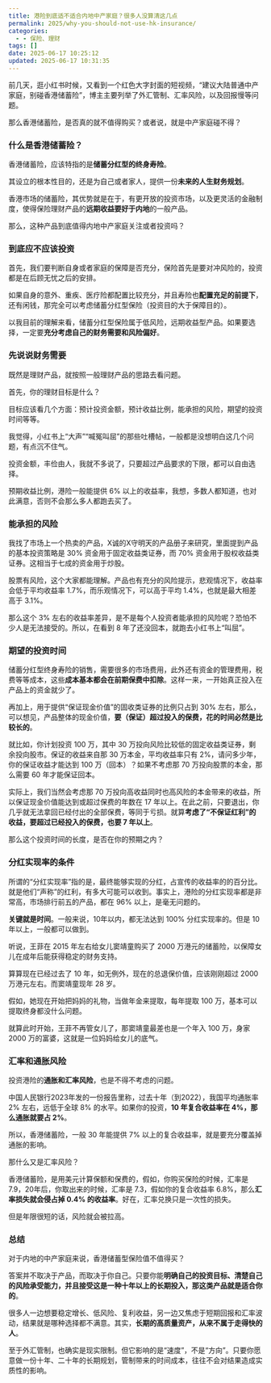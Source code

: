```yaml
---
title: 港险到底适不适合内地中产家庭？很多人没算清这几点
permalink: 2025/why-you-should-not-use-hk-insurance/
categories:
  - - 保险、理财
tags: []
date: 2025-06-17 10:25:12
updated: 2025-06-17 10:31:35
---
```

前几天，逛小红书时候，又看到一个红色大字封面的短视频，“建议大陆普通中产家庭，别碰香港储蓄险”，博主主要列举了外汇管制、汇率风险，以及回报慢等问题。

那么香港储蓄险，是否真的就不值得购买？或者说，就是中产家庭碰不得？

<!--more-->

### 什么是香港储蓄险？

香港储蓄险，应该特指的是**储蓄分红型的终身寿险**。

其设立的根本性目的，还是为自己或者家人，提供一份**未来的人生财务规划**。

香港市场的储蓄险，其优势就是在于，有更开放的投资市场，以及更灵活的金融制度，使得保险理财产品的**远期收益要好于内地**的一般产品。

那么，这种产品到底值得内地中产家庭关注或者投资吗？

### 到底应不应该投资

首先，我们要判断自身或者家庭的保障是否充分，保险首先是要对冲风险的，投资都是在后顾无忧之后的安排。

如果自身的意外、重疾、医疗险都配置比较充分，并且寿险也**配置充足的前提下**，还有闲钱，那完全可以考虑储蓄分红型保险（投资目的大于保障目的）。

以我目前的理解来看，储蓄分红型保险属于低风险，远期收益型产品。如果要选择，一定要**充分考虑自己的财务需要和风险偏好**。

### 先说说财务需要

既然是理财产品，就按照一般理财产品的思路去看问题。

首先，你的理财目标是什么？

目标应该看几个方面：预计投资金额，预计收益比例，能承担的风险，期望的投资时间等等。

我觉得，小红书上“大声”“喊冤叫屈”的那些吐槽帖，一般都是没想明白这几个问题，有点沉不住气。

投资金额，丰俭由人，我就不多说了，只要超过产品要求的下限，都可以自由选择。

预期收益比例，港险一般能提供 6% 以上的收益率，我想，多数人都知道，也对此满意，否则不会那么多人都跑去买了。

### 能承担的风险

我找了市场上一个热卖的产品，X诚的X守明天的产品册子来研究，里面提到产品的基本投资策略是 30% 资金用于固定收益类证券，而 70% 资金用于股权收益类证券。这相当于七成的资金用于炒股。

股票有风险，这个大家都能理解。产品也有充分的风险提示，悲观情况下，收益率会低于平均收益率 1.7%，而乐观情况下，可以高于平均 1.4%，也就是最大相差高于 3.1%。

那么这个 3% 左右的收益率差异，是不是每个人投资者能承担的风险呢？恐怕不少人是无法接受的。所以，在看到 8 年了还没回本，就跑去小红书上“叫屈”。

### 期望的投资时间

储蓄分红型终身寿险的销售，需要很多的市场费用，此外还有资金的管理费用，税费等等成本，这些**成本基本都会在前期保费中扣除**。这样一来，一开始真正投入在产品上的资金就少了。

再加上，用于提供“保证现金价值”的固收类证券的比例只占到 30% 左右，那么，可以想见，产品整体的现金价值，**要（保证）超过投入的保费，花的时间必然是比较长的**。

就比如，你计划投资 100 万，其中 30 万投向风险比较低的固定收益类证券，剩余投向股市。保证的收益来自那 30 万本金，平均收益率只有 2%，请问多少年，你的保证收益才能达到 100 万（回本）？如果不考虑那 70 万投向股票的本金，那么需要 60 年才能保证回本。

实际上，我们当然会考虑那 70 万投向高收益同时也高风险的本金带来的收益，所以保证现金价值能达到或超过保费的年数在 17 年以上。在此之前，只要退出，你几乎就无法拿回已经付出的全部保费，等同于亏损。就算**考虑了“不保证红利”的收益，要超过已经投入的保费，也要 7 年以上**。

那么这个投资时间的长度，是否在你的预期之内？

### 分红实现率的条件

所谓的“分红实现率”指的是，最终能够实现的分红，占宣传的收益率的的百分比。就是他们“声称”的红利，有多大可能可以收到。事实上，港险的分红实现率都是非常高，市场排行前五的产品，都在 96% 以上，是毫无问题的。

**关键就是时间**。一般来说，10年以内，都无法达到 100% 分红实现率的。但是 10 年以上，一般都可以做到。

听说，王菲在 2015 年左右给女儿窦靖童购买了 2000 万港元的储蓄险，以保障女儿在成年后能获得稳定的财务支持。

算算现在已经过去了 10 年，如无例外，现在的总退保价值，应该刚刚超过 2000万港元左右。而窦靖童现年 28 岁。

假如，她现在开始把妈妈的礼物，当做年金来提取，每年提取 100 万，基本可以提取终身都没什么问题。

就算此时开始，王菲不再管女儿了，那窦靖童最差也是一个年入 100 万，身家 2000 万的富婆，这就是一位妈妈给女儿的底气。

### 汇率和通胀风险

投资港险的**通胀和汇率风险**，也是不得不考虑的问题。

中国人民银行2023年发的一份报告里称，过去十年（到2022），我国平均通胀率 2% 左右，远低于全球 8% 的水平。如果你的投资，**10 年复合收益率在 4%，那么通胀就要占 2%**。

所以，香港储蓄险，一般 30 年能提供 7% 以上的复合收益率，就是要充分覆盖掉通胀的影响。

那什么又是汇率风险？

香港储蓄险，是用美元计算保额和保费的，假如，你购买保险的时候，汇率是 7.9，20年后，你取出来的时候，汇率是 7.3，假如你的复合收益率 6.8%，那么**汇率损失就会侵占掉 0.4% 的收益率**。好在，汇率兑换只是一次性的损失。

但是年限很短的话，风险就会被拉高。

### 总结

对于内地的中产家庭来说，香港储蓄型保险值不值得买？

答案并不取决于产品，而取决于你自己。只要你能**明确自己的投资目标、清楚自己的风险承受能力，并且接受这是一种十年以上的长期投入，那这类产品就是适合你的**。

很多人一边想要稳定增长、低风险、复利收益，另一边又焦虑于短期回报和汇率波动，结果就是哪种选择都不满意。其实，**长期的高质量资产，从来不属于走得快的人**。

至于外汇管制，也确实是现实限制。但它影响的是“速度”，不是“方向”。只要你愿意做一份十年、二十年的长期规划，管制带来的时间成本，往往不会对结果造成实质性的影响。
